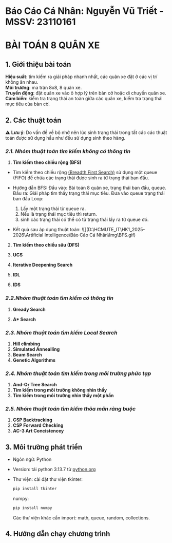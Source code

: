 # Báo Cáo Cá Nhân: Nguyễn Vũ Triết - MSSV: 23110161

# BÀI TOÁN 8 QUÂN XE

## 1. Giới thiệu bài toán
**Hiệu suất**: tìm kiếm ra giải pháp nhanh nhất, các quân xe đặt ở các vị trí không ăn nhau.<br>
**Môi trường**: ma trận 8x8, 8 quân xe.<br>
**Truyền động**: đặt quân xe vào ô hợp lý trên bàn cờ hoặc di chuyển quân xe.<br>
**Cảm biến**: kiểm tra trạng thái an toàn giữa các quân xe, kiểm tra trạng thái mục tiêu của bàn cờ.<br>

## 2. Các thuật toán
⚠️ **Lưu ý**: Do vấn đề về bộ nhớ nên lúc sinh trạng thái trong tất các các thuật toán được sử dụng hầu như đều sử dụng sinh theo hàng. 
### *2.1.  Nhóm thuật toán tìm kiếm không có thông tin*

1. __Tìm kiếm theo chiều rộng (BFS)__
- Tìm kiếm theo chiều rộng [(Breadth First Search)](https://vi.wikipedia.org/wiki/T%C3%ACm_ki%E1%BA%BFm_theo_chi%E1%BB%81u_r%E1%BB%99ng) sử dụng một queue (FIFO) để chứa các trạng thái được sinh ra từ trạng thái ban đầu. 
- Hướng dẫn BFS:
Đầu vào: Bài toán 8 quân xe, trạng thái ban đầu, queue.
Đầu ra: Giải pháp tìm thấy trạng thái mục tiêu.
Đưa vào queue trạng thái ban đầu
Loop:
    1. Lấy một trạng thái từ queue ra.
    2. Nếu là trạng thái mục tiêu thì return.
    3. sinh các trạng thái có thể có từ trạng thái lấy ra từ queue đó.

- Kết quả sau áp dụng thuật toán:
![](D:\HCMUTE_IT\HK1_2025-2026\Artificial Intelligence\Báo Cáo Cá Nhân\Img\BFS.gif)


2. __Tìm kiếm theo chiều sâu (DFS)__

3. __UCS__

4. __Iterative Deepening Search__

5. __IDL__
6. __IDS__


### *2.2.Nhóm thuật toán tìm kiếm có thông tin*
1. __Gready Search__

2. __A* Search__

### *2.3. Nhóm thuật toán tìm kiếm Local Search*
1. __Hill climbing__
2. __Simulated Annealling__ 
3. __Beam Search__
4. __Genetic Algorithms__

### *2.4. Nhóm thuật toán tìm kiếm trong môi trường phức tạp*
1. __And-Or Tree Search__
2. __Tìm kiếm trong môi trường không nhìn thấy__
3. __Tìm kiếm trong môi trường nhìn thấy một phần__

### *2.5. Nhóm thuật toán tìm kiếm thõa mãn ràng buộc*
1. __CSP Backtracking__
2. __CSP Forward Checking__
3. __AC-3 Art Concistencey__

## 3. Môi trường phát triển
- Ngôn ngữ: Python
- Version: tải python 3.13.7 từ [python.org]( https://www.python.org/)
- Thư viện: cài đặt thư viện 
tkinter:
    ```python
    pip install tkinter
    ```

    numpy:
    ```python
    pip install numpy
    ```
    Các thư viện khác cần import: math, queue, random, collections.



## 4. Hướng dẫn chạy chương trình





